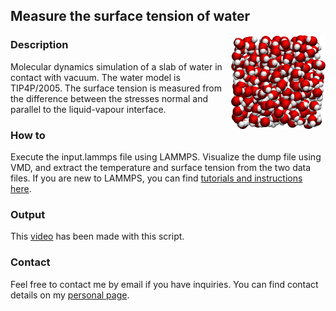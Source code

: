 ## Measure the surface tension of water

<img src="water.png" width="30%" align="right"/></a>

### Description

Molecular dynamics simulation of a slab of water in contact with vacuum. The water model is TIP4P/2005. The surface tension is measured from the difference between the stresses normal and parallel to the liquid-vapour interface. 

### How to

Execute the input.lammps file using LAMMPS. Visualize the dump file using VMD, and extract the temperature and surface tension from the two data files. If you are new to LAMMPS, you can find [tutorials and instructions here](https://lammpstutorials.github.io/).

### Output

This [video](https://www.youtube.com/watch?v=l_APjA5_wZc) has been made with this script.

### Contact

Feel free to contact me by email if you have inquiries. You can find contact details on my [personal page](https://simongravelle.github.io/).
